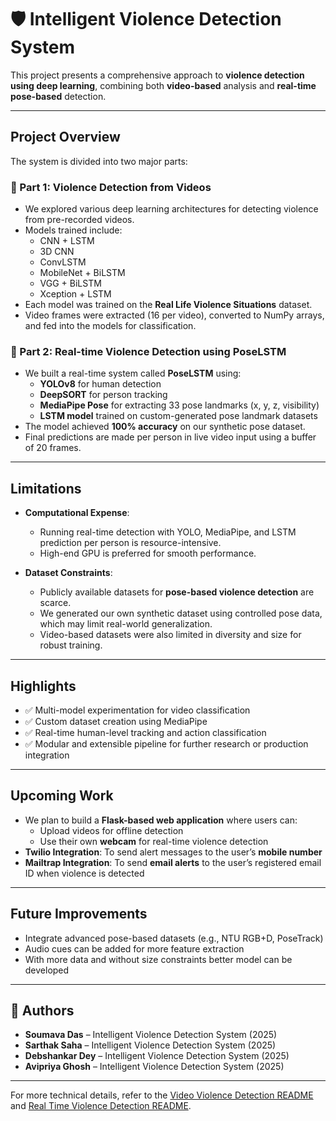 # 🛡 Intelligent Violence Detection System

This project presents a comprehensive approach to **violence detection using deep learning**, combining both **video-based** analysis and **real-time pose-based** detection.

---

##  Project Overview

The system is divided into two major parts:

### 🔹 Part 1: Violence Detection from Videos
- We explored various deep learning architectures for detecting violence from pre-recorded videos.
- Models trained include:
  - CNN + LSTM
  - 3D CNN
  - ConvLSTM
  - MobileNet + BiLSTM
  - VGG + BiLSTM
  - Xception + LSTM
- Each model was trained on the **Real Life Violence Situations** dataset.
- Video frames were extracted (16 per video), converted to NumPy arrays, and fed into the models for classification.

### 🔹 Part 2: Real-time Violence Detection using PoseLSTM
- We built a real-time system called **PoseLSTM** using:
  - **YOLOv8** for human detection
  - **DeepSORT** for person tracking
  - **MediaPipe Pose** for extracting 33 pose landmarks (x, y, z, visibility)
  - **LSTM model** trained on custom-generated pose landmark datasets
- The model achieved **100% accuracy** on our synthetic pose dataset.
- Final predictions are made per person in live video input using a buffer of 20 frames.

---

##  Limitations

- **Computational Expense**: 
  - Running real-time detection with YOLO, MediaPipe, and LSTM prediction per person is resource-intensive.
  - High-end GPU is preferred for smooth performance.

- **Dataset Constraints**: 
  - Publicly available datasets for **pose-based violence detection** are scarce.
  - We generated our own synthetic dataset using controlled pose data, which may limit real-world generalization.
  - Video-based datasets were also limited in diversity and size for robust training.

---

##  Highlights

- ✅ Multi-model experimentation for video classification
- ✅ Custom dataset creation using MediaPipe
- ✅ Real-time human-level tracking and action classification
- ✅ Modular and extensible pipeline for further research or production integration

---

##  Upcoming Work

- We plan to build a **Flask-based web application** where users can:
  - Upload videos for offline detection
  - Use their own **webcam** for real-time violence detection
- **Twilio Integration**: To send alert messages to the user’s **mobile number**
- **Mailtrap Integration**: To send **email alerts** to the user’s registered email ID when violence is detected

---

##  Future Improvements

- Integrate advanced pose-based datasets (e.g., NTU RGB+D, PoseTrack)
- Audio cues can be added for more feature extraction
- With more data and without size constraints better model can be developed

---

## 👥 Authors

- **Soumava Das** – Intelligent Violence Detection System (2025)
- **Sarthak Saha** – Intelligent Violence Detection System (2025)
- **Debshankar Dey** – Intelligent Violence Detection System (2025)
- **Avipriya Ghosh** – Intelligent Violence Detection System (2025)

---

For more technical details, refer to the [Video Violence Detection README](./video_violence_detection/readme.md) and [Real Time Violence Detection README](./realtime_violence_detection/readme.md).
